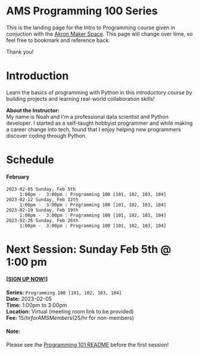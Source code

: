 # AMS Programming 100 Series
This is the landing page for the Intro to Programming course given in conjuction with the [Akron Maker Space](https://akronmakerspace.org/). This page will change over time, so feel free to bookmark and reference back.

Thank you!

# Introduction
Learn the basics of programming with Python in this introductory course by building projects and learning real-world collaboration skills!

**About the Instructor:**  
My name is Noah and I'm a professional data scientist and Python developer. I started as a self-taught hobbyist programmer and while making a career change into tech, found that I enjoy helping new programmers discover coding through Python.

# Schedule

#### February
```
2023-02-05 Sunday, Feb 5th
     1:00pm -  3:00pm : Programming 100 [101, 102, 103, 104]
2023-02-12 Sunday, Feb 12th
     1:00pm -  3:00pm : Programming 100 [101, 102, 103, 104]
2023-02-19 Sunday, Feb 19th
     1:00pm -  3:00pm : Programming 100 [101, 102, 103, 104]
2023-02-26 Sunday, Feb 26th
     1:00pm -  3:00pm : Programming 100 [101, 102, 103, 104]
```

# Next Session: Sunday Feb 5th @ 1:00 pm

#### [[SIGN UP NOW!](https://docs.google.com/forms/d/e/1FAIpQLSeQFrRjjD6vaugK-CW13LAds3elkYa8ziQscWZOTx7sEfEf0A/viewform?usp=sf_link)]

**Series:** `Programming 100 [101, 102, 103, 104]`  
**Date:** 2023-02-05  
**Time:** 1:00pm to 3:00pm  
**Location:** Virtual (meeting room link to be provided)  
**Fee:** $15/hr for AMS Members ($25/hr for non-members)

#### **Note:**
Please see the [Programming 101 README](101/README.md) before the first session!
